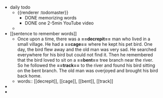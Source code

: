 - daily todo
	- {{renderer :todomaster}}
		- DONE memorizing words
		- DONE one 2-5min YouTube video
	-
- [[sentence to remember words]]
	- Once upon a time, there was a **==decrepit==** man who lived in a small village. He had a **==cage==** where he kept his pet bird. One day, the bird flew away and the old man was very sad. He searched everywhere for his bird but could not find it. Then he remembered that the bird loved to sit on a **==bent==** tree branch near the river. So he followed the **==track==** to the river and found his bird sitting on the bent branch. The old man was overjoyed and brought his bird back home.
	- words:: [[decrepit]], [[cage]], [[bent]], [[track]]
-
-